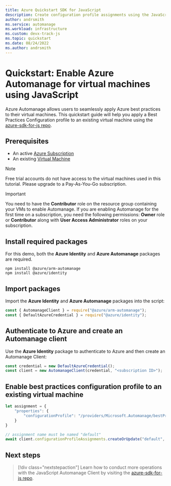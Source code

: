 ```yaml
---
title: Azure Quickstart SDK for JavaScript
description: Create configuration profile assignments using the JavaScript SDK for Automanage.
author: andrsmith
ms.service: automanage
ms.workload: infrastructure
ms.custom: devx-track-js
ms.topic: quickstart
ms.date: 08/24/2022
ms.author: andrsmith
---
```


# Quickstart: Enable Azure Automanage for virtual machines using JavaScript

Azure Automanage allows users to seamlessly apply Azure best practices to their virtual machines. This quickstart guide will help you apply a Best Practices Configuration profile to an existing virtual machine using the [azure-sdk-for-js repo](https://github.com/Azure/azure-sdk-for-js).

## Prerequisites 

- An active [Azure Subscription](https://azure.microsoft.com/pricing/purchase-options/pay-as-you-go/)
- An existing [Virtual Machine](../virtual-machines/windows/quick-create-portal.md)

> [!NOTE]
> Free trial accounts do not have access to the virtual machines used in this tutorial. Please upgrade to a Pay-As-You-Go subscription.

> [!IMPORTANT]
> You need to have the **Contributor** role on the resource group containing your VMs to enable Automanage. If you are enabling Automanage for the first time on a subscription, you need the following permissions: **Owner** role or **Contributor** along with **User Access Administrator** roles on your subscription.

## Install required packages 

For this demo, both the **Azure Identity** and **Azure Automanage** packages are required.

```
npm install @azure/arm-automanage
npm install @azure/identity
```

## Import packages 

Import the **Azure Identity** and **Azure Automanage** packages into the script: 

```javascript
const { AutomanageClient } = require("@azure/arm-automanage");
const { DefaultAzureCredential } = require("@azure/identity");
```

## Authenticate to Azure and create an Automanage client

Use the **Azure Identity** package to authenticate to Azure and then create an Automanage Client:

```javascript 
const credential = new DefaultAzureCredential();
const client = new AutomanageClient(credential, "<subscription ID>");
```

## Enable best practices configuration profile to an existing virtual machine

```javascript 
let assignment = {
    "properties": {
        "configurationProfile": "/providers/Microsoft.Automanage/bestPractices/AzureBestPracticesProduction"
    }
}

// assignment name must be named "default"
await client.configurationProfileAssignments.createOrUpdate("default", "resourceGroupName", "vmName", assignment);
```

## Next steps

> [!div class="nextstepaction"]
Learn how to conduct more operations with the JavaScript Automanage Client by visiting the [azure-sdk-for-js repo](https://github.com/Azure/azure-sdk-for-js/tree/main/sdk/automanage/arm-automanage).

